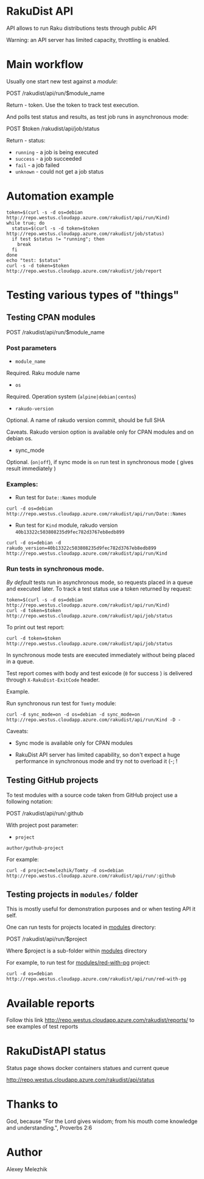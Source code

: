 # RakuDist API

API allows to run Raku distributions tests through public API

Warning: an API server has limited capacity, throttling is enabled.

# Main workflow

Usually one start new test against a _module_: 

POST /rakudist/api/run/$module_name

Return - token. Use the token to track test execution.

And polls test status and results, as test job runs in asynchronous mode:

POST $token /rakudist/api/job/status

Return - status:

* `running` - a job is being executed
* `success` - a job succeeded
* `fail` - a job failed
* `unknown` - could not get a job status


# Automation example

```
token=$(curl -s -d os=debian http://repo.westus.cloudapp.azure.com/rakudist/api/run/Kind)
while true; do
  status=$(curl -s -d token=$token http://repo.westus.cloudapp.azure.com/rakudist/job/status)
  if test $status != "running"; then
    break
  fi
done
echo "test: $status"
curl -s -d token=$token http://repo.westus.cloudapp.azure.com/rakudist/job/report
```

# Testing various types of "things"

## Testing CPAN modules

POST /rakudist/api/run/$module_name

### Post parameters

- `module_name` 

Required. Raku module name

- `os` 

Required. Operation system (`alpine|debian|centos`)

- `rakudo-version`
 
Optional. A name of rakudo version commit, should be full SHA

Caveats. Rakudo version option is available only for CPAN modules and on debian os.

* sync_mode

Optional. (`on|off`), if sync mode is `on` run test in synchronous mode ( gives result immediately )

### Examples:

* Run test for `Date::Names` module

`curl -d os=debian http://repo.westus.cloudapp.azure.com/rakudist/api/run/Date::Names`

* Run test for `Kind` module, rakudo version `40b13322c503808235d9fec782d3767eb8edb899`

`curl -d os=debian -d rakudo_version=40b13322c503808235d9fec782d3767eb8edb899 http://repo.westus.cloudapp.azure.com/rakudist/api/run/Kind`

### Run tests in synchronous mode.

_By default_ tests run in asynchronous mode, so requests placed in a queue and executed later. 
To track a test status use a token returned by request:


```
token=$(curl -s -d os=debian http://repo.westus.cloudapp.azure.com/rakudist/api/run/Kind)
curl -d token=$token http://repo.westus.cloudapp.azure.com/rakudist/api/job/status
```
To print out test report:

`curl -d token=$token http://repo.westus.cloudapp.azure.com/rakudist/api/job/status`

In synchronous mode tests are executed immediately without being placed in a queue. 

Test report comes with body and test exicode (`0` for success ) is delivered through `X-RakuDist-ExitCode` header.

Example.

Run synchronous run test for `Tomty` module:

`curl -d sync_mode=on -d os=debian -d sync_mode=on http://repo.westus.cloudapp.azure.com/rakudist/api/run/Kind -D -`

Caveats:

* Sync mode is available only for CPAN modules

* RakuDist API server has limited capability, so don't expect a huge performance in synchronous mode and try not to overload it (-; !

## Testing GitHub projects

To test modules with a source code taken from GitHub project use a following notation:

POST /rakudist/api/run/:github

With project post parameter:

- `project`

`author/guthub-project`

For example:

`curl -d project=melezhik/Tomty -d os=debian http://repo.westus.cloudapp.azure.com/rakudist/api/run/:github`


## Testing projects in `modules/` folder

This is mostly useful for demonstration purposes and or when testing API it self.

One can run tests for projects located in [modules](https://github.com/melezhik/RakuDist/tree/master/modules/) directory:

POST  /rakudist/api/run/$project

Where $project is a sub-folder within [modules](https://github.com/melezhik/RakuDist/tree/master/modules/) directory

For example, to run test for [modules/red-with-pg](https://github.com/melezhik/RakuDist/tree/master/modules/red-with-pg)  project:

`curl -d os=debian http://repo.westus.cloudapp.azure.com/rakudist/api/run/red-with-pg`

# Available reports

Follow this link http://repo.westus.cloudapp.azure.com/rakudist/reports/ to see examples of test reports

# RakuDistAPI status

Status page shows docker containers statues and current queue

http://repo.westus.cloudapp.azure.com/rakudist/api/status

# Thanks to

God, because "For the Lord gives wisdom; from his mouth come knowledge and understanding.", Proverbs 2:6

# Author

Alexey Melezhik

